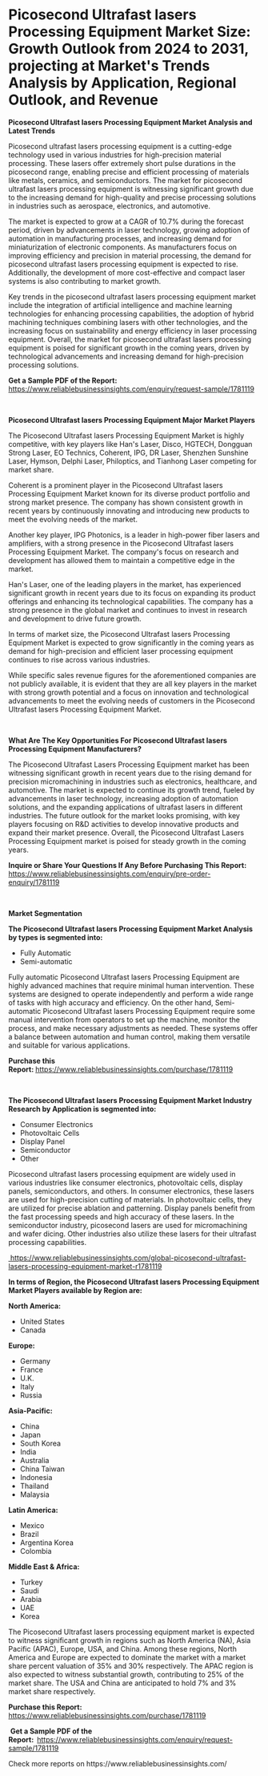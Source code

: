 <p><h1>Picosecond Ultrafast lasers Processing Equipment Market Size: Growth Outlook from 2024 to 2031, projecting at Market's Trends Analysis by Application, Regional Outlook, and Revenue</h1></p><p><strong>Picosecond Ultrafast lasers Processing Equipment Market Analysis and Latest Trends</strong></p>
<p><p>Picosecond ultrafast lasers processing equipment is a cutting-edge technology used in various industries for high-precision material processing. These lasers offer extremely short pulse durations in the picosecond range, enabling precise and efficient processing of materials like metals, ceramics, and semiconductors. The market for picosecond ultrafast lasers processing equipment is witnessing significant growth due to the increasing demand for high-quality and precise processing solutions in industries such as aerospace, electronics, and automotive.</p><p>The market is expected to grow at a CAGR of 10.7% during the forecast period, driven by advancements in laser technology, growing adoption of automation in manufacturing processes, and increasing demand for miniaturization of electronic components. As manufacturers focus on improving efficiency and precision in material processing, the demand for picosecond ultrafast lasers processing equipment is expected to rise. Additionally, the development of more cost-effective and compact laser systems is also contributing to market growth.</p><p>Key trends in the picosecond ultrafast lasers processing equipment market include the integration of artificial intelligence and machine learning technologies for enhancing processing capabilities, the adoption of hybrid machining techniques combining lasers with other technologies, and the increasing focus on sustainability and energy efficiency in laser processing equipment. Overall, the market for picosecond ultrafast lasers processing equipment is poised for significant growth in the coming years, driven by technological advancements and increasing demand for high-precision processing solutions.</p></p>
<p><strong>Get a Sample PDF of the Report:&nbsp;</strong> <a href="https://www.reliablebusinessinsights.com/enquiry/request-sample/1781119">https://www.reliablebusinessinsights.com/enquiry/request-sample/1781119</a></p>
<p>&nbsp;</p>
<p><strong>Picosecond Ultrafast lasers Processing Equipment Major Market Players</strong></p>
<p><p>The Picosecond Ultrafast lasers Processing Equipment Market is highly competitive, with key players like Han's Laser, Disco, HGTECH, Dongguan Strong Laser, EO Technics, Coherent, IPG, DR Laser, Shenzhen Sunshine Laser, Hymson, Delphi Laser, Philoptics, and Tianhong Laser competing for market share. </p><p>Coherent is a prominent player in the Picosecond Ultrafast lasers Processing Equipment Market known for its diverse product portfolio and strong market presence. The company has shown consistent growth in recent years by continuously innovating and introducing new products to meet the evolving needs of the market. </p><p>Another key player, IPG Photonics, is a leader in high-power fiber lasers and amplifiers, with a strong presence in the Picosecond Ultrafast lasers Processing Equipment Market. The company's focus on research and development has allowed them to maintain a competitive edge in the market.</p><p>Han's Laser, one of the leading players in the market, has experienced significant growth in recent years due to its focus on expanding its product offerings and enhancing its technological capabilities. The company has a strong presence in the global market and continues to invest in research and development to drive future growth.</p><p>In terms of market size, the Picosecond Ultrafast lasers Processing Equipment Market is expected to grow significantly in the coming years as demand for high-precision and efficient laser processing equipment continues to rise across various industries.</p><p>While specific sales revenue figures for the aforementioned companies are not publicly available, it is evident that they are all key players in the market with strong growth potential and a focus on innovation and technological advancements to meet the evolving needs of customers in the Picosecond Ultrafast lasers Processing Equipment Market.</p></p>
<p>&nbsp;</p>
<p><strong>What Are The Key Opportunities For Picosecond Ultrafast lasers Processing Equipment Manufacturers?</strong></p>
<p><p>The Picosecond Ultrafast Lasers Processing Equipment market has been witnessing significant growth in recent years due to the rising demand for precision micromachining in industries such as electronics, healthcare, and automotive. The market is expected to continue its growth trend, fueled by advancements in laser technology, increasing adoption of automation solutions, and the expanding applications of ultrafast lasers in different industries. The future outlook for the market looks promising, with key players focusing on R&D activities to develop innovative products and expand their market presence. Overall, the Picosecond Ultrafast Lasers Processing Equipment market is poised for steady growth in the coming years.</p></p>
<p><strong>Inquire or Share Your Questions If Any Before Purchasing This Report:</strong> <a href="https://www.reliablebusinessinsights.com/enquiry/pre-order-enquiry/1781119">https://www.reliablebusinessinsights.com/enquiry/pre-order-enquiry/1781119</a></p>
<p>&nbsp;</p>
<p><strong>Market Segmentation</strong></p>
<p><strong>The Picosecond Ultrafast lasers Processing Equipment Market Analysis by types is segmented into:</strong></p>
<p><ul><li>Fully Automatic</li><li>Semi-automatic</li></ul></p>
<p><p>Fully automatic Picosecond Ultrafast lasers Processing Equipment are highly advanced machines that require minimal human intervention. These systems are designed to operate independently and perform a wide range of tasks with high accuracy and efficiency. On the other hand, Semi-automatic Picosecond Ultrafast lasers Processing Equipment require some manual intervention from operators to set up the machine, monitor the process, and make necessary adjustments as needed. These systems offer a balance between automation and human control, making them versatile and suitable for various applications.</p></p>
<p><strong>Purchase this Report:&nbsp;</strong><a href="https://www.reliablebusinessinsights.com/purchase/1781119">https://www.reliablebusinessinsights.com/purchase/1781119</a></p>
<p>&nbsp;</p>
<p><strong>The Picosecond Ultrafast lasers Processing Equipment Market Industry Research by Application is segmented into:</strong></p>
<p><ul><li>Consumer Electronics</li><li>Photovoltaic Cells</li><li>Display Panel</li><li>Semiconductor</li><li>Other</li></ul></p>
<p><p>Picosecond ultrafast lasers processing equipment are widely used in various industries like consumer electronics, photovoltaic cells, display panels, semiconductors, and others. In consumer electronics, these lasers are used for high-precision cutting of materials. In photovoltaic cells, they are utilized for precise ablation and patterning. Display panels benefit from the fast processing speeds and high accuracy of these lasers. In the semiconductor industry, picosecond lasers are used for micromachining and wafer dicing. Other industries also utilize these lasers for their ultrafast processing capabilities.</p></p>
<p><a href="https://www.reliablebusinessinsights.com/global-picosecond-ultrafast-lasers-processing-equipment-market-r1781119">&nbsp;https://www.reliablebusinessinsights.com/global-picosecond-ultrafast-lasers-processing-equipment-market-r1781119</a></p>
<p><strong>In terms of Region, the Picosecond Ultrafast lasers Processing Equipment Market Players available by Region are:</strong></p>
<p>
    <p> <strong> North America: </strong>
        <ul>
            <li>United States</li>
            <li>Canada</li>
        </ul>
        </p> 
    <p> <strong> Europe: </strong>
        <ul>
            <li>Germany</li>
            <li>France</li>
            <li>U.K.</li>
            <li>Italy</li>
            <li>Russia</li>
        </ul>
        </p> 
    <p> <strong> Asia-Pacific: </strong>
        <ul>
            <li>China</li>
            <li>Japan</li>
            <li>South Korea</li>
            <li>India</li>
            <li>Australia</li>
            <li>China Taiwan</li>
            <li>Indonesia</li>
            <li>Thailand</li>
            <li>Malaysia</li>
        </ul>
        </p> 
    <p> <strong> Latin America: </strong>
        <ul>
            <li>Mexico</li>
            <li>Brazil</li>
            <li>Argentina Korea</li>
            <li>Colombia</li>
        </ul>
        </p> 
    <p> <strong> Middle East & Africa: </strong>
        <ul>
            <li>Turkey</li>
            <li>Saudi</li>
            <li>Arabia</li>
            <li>UAE</li>
            <li>Korea</li>
        </ul>
    </p>
    </p>
<p><p>The Picosecond Ultrafast lasers processing equipment market is expected to witness significant growth in regions such as North America (NA), Asia Pacific (APAC), Europe, USA, and China. Among these regions, North America and Europe are expected to dominate the market with a market share percent valuation of 35% and 30% respectively. The APAC region is also expected to witness substantial growth, contributing to 25% of the market share. The USA and China are anticipated to hold 7% and 3% market share respectively.</p></p>
<p><strong>Purchase this Report: </strong><a href="https://www.reliablebusinessinsights.com/purchase/1781119">https://www.reliablebusinessinsights.com/purchase/1781119</a></p>
<p>&nbsp;<strong>Get a Sample PDF of the Report:&nbsp;&nbsp;</strong><a href="https://www.reliablebusinessinsights.com/enquiry/request-sample/1781119">https://www.reliablebusinessinsights.com/enquiry/request-sample/1781119</a></p>
<p><strong></strong></p>
<p>Check more reports on https://www.reliablebusinessinsights.com/</p>